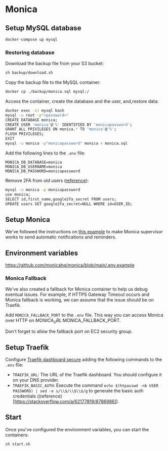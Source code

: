 # Monica

## Setup MySQL database

```sh
docker-compose up mysql
```

### Restoring database

Download the backup file from your S3 bucket:

```sh
sh backup/download.sh
```

Copy the backup file to the MySQL container:

```sh
docker cp ./backup/monica.sql mysql:/
```

Access the container, create the database and the user, and,restore data:

```sh
docker exec -it mysql bash
mysql -u root -p"<password>"
CREATE DATABASE monica;
CREATE USER 'monica'@'%' IDENTIFIED BY 'monicapassword';
GRANT ALL PRIVILEGES ON monica.* TO 'monica'@'%';
FLUSH PRIVILEGES;
EXIT
mysql -u monica -p"monicapassword" monica < monica.sql
```

Add the following lines to the `.env` file:

```
MONICA_DB_DATABASE=monica
MONICA_DB_USERNAME=monica
MONICA_DB_PASSWORD=monicapassword
```

Remove 2FA from old users ([reference](https://github.com/monicahq/monica/issues/5235)):

```sh
mysql -u monica -p monicapassword
use monica;
SELECT id,first_name,google2fa_secret FROM users;
UPDATE users SET google2fa_secret=NULL WHERE id=USER_ID;
```

## Setup Monica

We've followed the instructions on [this example](https://github.com/monicahq/docker/tree/main/.examples/supervisor/fpm-alpine/app) to make Monica supervisor works to send automatic notifications and reminders.

## Environment variables

https://github.com/monicahq/monica/blob/main/.env.example

### Monica Fallback

We've also created a fallback for Monica container to help us debug eventual issues. For example, if HTTPS Gateway Timeout occurs and Monica fallback is working, we can assume that the issue should be on Traefik.

Add `MONICA_FALLBACK_PORT` to the `.env` file. This way you can access Monica over HTTP on $MONICA_URL:$MONICA_FALLBACK_PORT.

Don't forget to allow the fallback port on EC2 security group.

## Setup Traefik

Configure [Traefik dashboard secure](https://doc.traefik.io/traefik/operations/dashboard/) adding the following commands to the `.env` file:

- `TRAEFIK_URL`: The URL of the Traefik dashboard. You should configure it on your DNS provider.
- `TRAEFIK_BASIC_AUTH`: Execute the command `echo $(htpasswd -nb USER PASSWORD) | sed -e s/\\$/\\$\\$/g` to generate the basic auth credentials ((reference)[https://stackoverflow.com/a/62177819/8786986]).

## Start

Once you've configured the environment variables, you can start the containers:

```sh
sh start.sh
```
